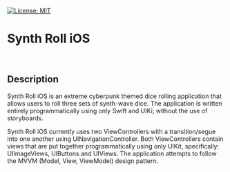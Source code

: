 [![License: MIT](https://img.shields.io/badge/License-MIT-yellow.svg)](https://opensource.org/licenses/MIT)

# Synth Roll iOS

<br>

## Description

Synth Roll iOS is an extreme cyberpunk themed dice rolling application that allows users to roll three sets of synth-wave dice. The application is written entirely programmatically using only Swift and UIKi; without the use of storyboards.

Synth Roll iOS currently uses two ViewControllers with a transition/segue into one another using UINavigationController. Both ViewControllers contain views that are put together programmatically using only UIKit, specifically: UIImageViews, UIButtons and UIViews. The application attempts to follow the MVVM (Model, View, ViewModel) design pattern.  

#

<br>
<br>
<br>